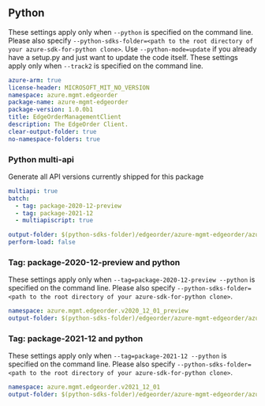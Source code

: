 ## Python

These settings apply only when `--python` is specified on the command line.
Please also specify `--python-sdks-folder=<path to the root directory of your azure-sdk-for-python clone>`.
Use `--python-mode=update` if you already have a setup.py and just want to update the code itself.
These settings apply only when `--track2` is specified on the command line.

``` yaml $(python)
azure-arm: true
license-header: MICROSOFT_MIT_NO_VERSION
namespace: azure.mgmt.edgeorder
package-name: azure-mgmt-edgeorder
package-version: 1.0.0b1
title: EdgeOrderManagementClient
description: The EdgeOrder Client.
clear-output-folder: true
no-namespace-folders: true
```
### Python multi-api

Generate all API versions currently shipped for this package

```yaml $(python)
multiapi: true
batch:
  - tag: package-2020-12-preview
  - tag: package-2021-12
  - multiapiscript: true
```

``` yaml $(multiapiscript)
output-folder: $(python-sdks-folder)/edgeorder/azure-mgmt-edgeorder/azure/mgmt/edgeorder/
perform-load: false
```
### Tag: package-2020-12-preview and python

These settings apply only when `--tag=package-2020-12-preview --python` is specified on the command line.
Please also specify `--python-sdks-folder=<path to the root directory of your azure-sdk-for-python clone>`.

``` yaml $(tag) == 'package-2020-12-preview' && $(python)
namespace: azure.mgmt.edgeorder.v2020_12_01_preview
output-folder: $(python-sdks-folder)/edgeorder/azure-mgmt-edgeorder/azure/mgmt/edgeorder/v2020_12_01_preview
```

### Tag: package-2021-12 and python

These settings apply only when `--tag=package-2021-12 --python` is specified on the command line.
Please also specify `--python-sdks-folder=<path to the root directory of your azure-sdk-for-python clone>`.

``` yaml $(tag) == 'package-2021-12' && $(python)
namespace: azure.mgmt.edgeorder.v2021_12_01
output-folder: $(python-sdks-folder)/edgeorder/azure-mgmt-edgeorder/azure/mgmt/edgeorder/v2021_12_01
```